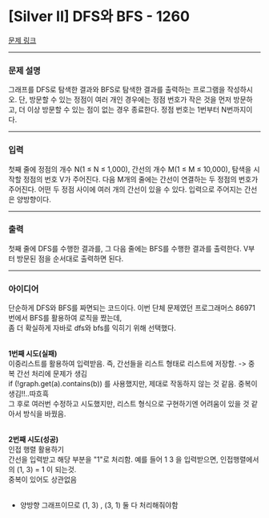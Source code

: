 # [Silver II] DFS와 BFS - 1260 

[문제 링크](https://www.acmicpc.net/problem/1260) 

---

### 문제 설명

<p>그래프를 DFS로 탐색한 결과와 BFS로 탐색한 결과를 출력하는 프로그램을 작성하시오. 단, 방문할 수 있는 정점이 여러 개인 경우에는 정점 번호가 작은 것을 먼저 방문하고, 더 이상 방문할 수 있는 점이 없는 경우 종료한다. 정점 번호는 1번부터 N번까지이다.</p>

---

### 입력 

 <p>첫째 줄에 정점의 개수 N(1 ≤ N ≤ 1,000), 간선의 개수 M(1 ≤ M ≤ 10,000), 탐색을 시작할 정점의 번호 V가 주어진다. 다음 M개의 줄에는 간선이 연결하는 두 정점의 번호가 주어진다. 어떤 두 정점 사이에 여러 개의 간선이 있을 수 있다. 입력으로 주어지는 간선은 양방향이다.</p>

---

### 출력 

 <p>첫째 줄에 DFS를 수행한 결과를, 그 다음 줄에는 BFS를 수행한 결과를 출력한다. V부터 방문된 점을 순서대로 출력하면 된다.</p>

 ---

 ### 아이디어
 단순하게 DFS와 BFS를 짜면되는 코드이다. 이번 단체 문제였던 프로그래머스 86971번에서 BFS를 활용하여 로직을 짰는데, <br>
 좀 더 확실하게 자바로 dfs와 bfs를 익히기 위해 선택했다.<br><br>
 
 **1번째 시도(실패)** <br>
 이중리스트를 활용하여 입력받음. 즉, 간선들을 리스트 형태로 리스트에 저장함. -> 중복 간선 처리에 문제가 생김<br>
 if (!graph.get(a).contains(b)) 를 사용했지만, 제대로 작동하지 않는 것 같음. 중복이 생김!!..따흐흑 <br>
 그 후로 여러번 수정하고 시도했지만, 리스트 형식으로 구현하기엔 어려움이 있을 것 같아서 방식을 바꿨음.<br><br>
 
 **2번째 시도(성공)**<br>
 인접 행렬 활용하기<br>
 간선을 입력받고 해당 부분을 "1"로 처리함. 예를 들어 1 3 을 입력받으면, 인접행렬에서의 (1, 3) = 1 이 되는것.<br>
 중복이 있어도 상관없음<br><br>

+ 양방향 그래프이므로 (1, 3) , (3, 1) 둘 다 처리해줘야함
